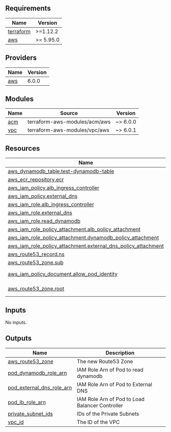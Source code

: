 <!-- BEGIN_TF_DOCS -->
## Requirements

| Name | Version |
|------|---------|
| <a name="requirement_terraform"></a> [terraform](#requirement\_terraform) | >=1.12.2 |
| <a name="requirement_aws"></a> [aws](#requirement\_aws) | >= 5.95.0 |

## Providers

| Name | Version |
|------|---------|
| <a name="provider_aws"></a> [aws](#provider\_aws) | 6.0.0 |

## Modules

| Name | Source | Version |
|------|--------|---------|
| <a name="module_acm"></a> [acm](#module\_acm) | terraform-aws-modules/acm/aws | ~> 6.0.0 |
| <a name="module_vpc"></a> [vpc](#module\_vpc) | terraform-aws-modules/vpc/aws | ~> 6.0.1 |

## Resources

| Name | Type |
|------|------|
| [aws_dynamodb_table.test-dynamodb-table](https://registry.terraform.io/providers/hashicorp/aws/latest/docs/resources/dynamodb_table) | resource |
| [aws_ecr_repository.ecr](https://registry.terraform.io/providers/hashicorp/aws/latest/docs/resources/ecr_repository) | resource |
| [aws_iam_policy.alb_ingress_controller](https://registry.terraform.io/providers/hashicorp/aws/latest/docs/resources/iam_policy) | resource |
| [aws_iam_policy.external_dns](https://registry.terraform.io/providers/hashicorp/aws/latest/docs/resources/iam_policy) | resource |
| [aws_iam_role.alb_ingress_controller](https://registry.terraform.io/providers/hashicorp/aws/latest/docs/resources/iam_role) | resource |
| [aws_iam_role.external_dns](https://registry.terraform.io/providers/hashicorp/aws/latest/docs/resources/iam_role) | resource |
| [aws_iam_role.read_dynamodb](https://registry.terraform.io/providers/hashicorp/aws/latest/docs/resources/iam_role) | resource |
| [aws_iam_role_policy_attachment.alb_policy_attachment](https://registry.terraform.io/providers/hashicorp/aws/latest/docs/resources/iam_role_policy_attachment) | resource |
| [aws_iam_role_policy_attachment.dynamodb_policy_attachment](https://registry.terraform.io/providers/hashicorp/aws/latest/docs/resources/iam_role_policy_attachment) | resource |
| [aws_iam_role_policy_attachment.external_dns_policy_attachment](https://registry.terraform.io/providers/hashicorp/aws/latest/docs/resources/iam_role_policy_attachment) | resource |
| [aws_route53_record.ns](https://registry.terraform.io/providers/hashicorp/aws/latest/docs/resources/route53_record) | resource |
| [aws_route53_zone.sub](https://registry.terraform.io/providers/hashicorp/aws/latest/docs/resources/route53_zone) | resource |
| [aws_iam_policy_document.allow_pod_identity](https://registry.terraform.io/providers/hashicorp/aws/latest/docs/data-sources/iam_policy_document) | data source |
| [aws_route53_zone.root](https://registry.terraform.io/providers/hashicorp/aws/latest/docs/data-sources/route53_zone) | data source |

## Inputs

No inputs.

## Outputs

| Name | Description |
|------|-------------|
| <a name="output_aws_route53_zone"></a> [aws\_route53\_zone](#output\_aws\_route53\_zone) | The new Route53 Zone |
| <a name="output_pod_dynamodb_role_arn"></a> [pod\_dynamodb\_role\_arn](#output\_pod\_dynamodb\_role\_arn) | IAM Role Arn of Pod to read dynamodb |
| <a name="output_pod_external_dns_role_arn"></a> [pod\_external\_dns\_role\_arn](#output\_pod\_external\_dns\_role\_arn) | IAM Role Arn of Pod to External DNS |
| <a name="output_pod_lb_role_arn"></a> [pod\_lb\_role\_arn](#output\_pod\_lb\_role\_arn) | IAM Role Arn of Pod to Load Balancer Controller |
| <a name="output_private_subnet_ids"></a> [private\_subnet\_ids](#output\_private\_subnet\_ids) | IDs of the Private Subnets |
| <a name="output_vpc_id"></a> [vpc\_id](#output\_vpc\_id) | The ID of the VPC |
<!-- END_TF_DOCS -->